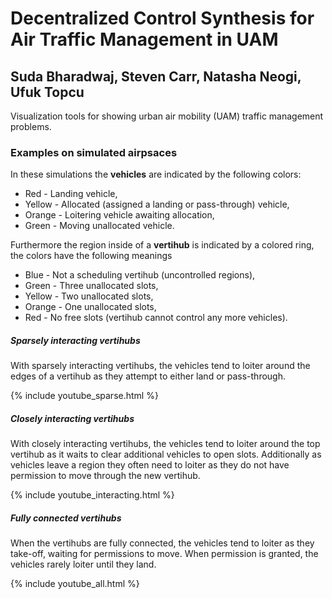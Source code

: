 # Decentralized Control Synthesis for Air Traffic Management in UAM

## Suda Bharadwaj, Steven Carr, Natasha Neogi, Ufuk Topcu

Visualization tools for showing urban air mobility (UAM) traffic management problems. 


### Examples on simulated airpsaces

In these simulations the <strong>vehicles</strong> are indicated by the following colors:
<ul>
<li>Red - Landing vehicle, </li>
<li>Yellow - Allocated (assigned a landing or pass-through) vehicle, </li>
<li>Orange - Loitering vehicle awaiting allocation,</li>
<li>Green - Moving unallocated vehicle.</li>
</ul>

Furthermore the region inside of a <strong>vertihub</strong> is indicated by a colored ring, the colors have the following meanings
<ul>
<li>Blue - Not a scheduling vertihub (uncontrolled regions),</li>
<li>Green - Three unallocated slots,</li>
<li>Yellow - Two unallocated slots, </li>
<li>Orange - One unallocated slots,</li>
<li>Red - No free slots (vertihub cannot control any more vehicles).</li>
</ul>


##### <em> Sparsely interacting vertihubs </em>

With sparsely interacting vertihubs, the vehicles tend to loiter around the edges of a vertihub as they attempt to either land or pass-through.

{% include youtube_sparse.html %}

#####  <em> Closely interacting vertihubs </em>

With closely interacting vertihubs, the vehicles tend to loiter around the top vertihub as it waits to clear additional vehicles to open slots. Additionally as vehicles leave a region they often need to loiter as they do not have permission to move through the new vertihub.

{% include youtube_interacting.html %}

##### <em> Fully connected vertihubs </em>

When the vertihubs are fully connected, the vehicles tend to loiter as they take-off, waiting for permissions to move. When permission is granted, the vehicles rarely loiter until they land.

{% include youtube_all.html %}
